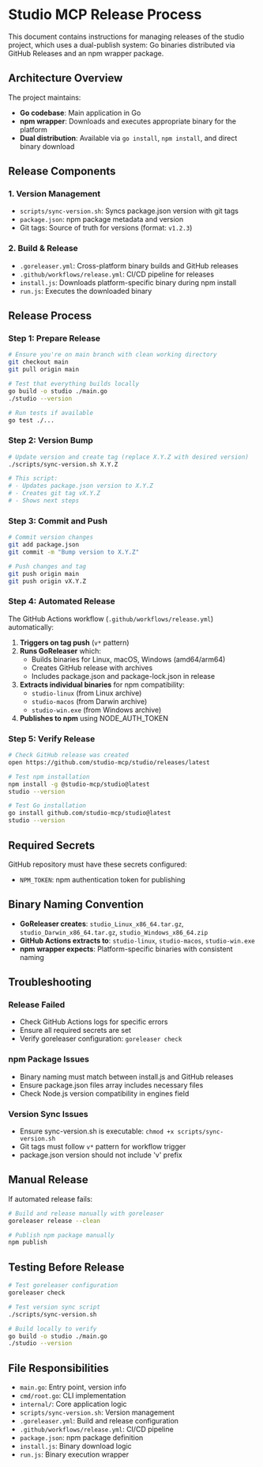 # Studio MCP Release Process

This document contains instructions for managing releases of the studio project, which uses a dual-publish system: Go binaries distributed via GitHub Releases and an npm wrapper package.

## Architecture Overview

The project maintains:
- **Go codebase**: Main application in Go
- **npm wrapper**: Downloads and executes appropriate binary for the platform
- **Dual distribution**: Available via `go install`, `npm install`, and direct binary download

## Release Components

### 1. Version Management
- `scripts/sync-version.sh`: Syncs package.json version with git tags
- `package.json`: npm package metadata and version
- Git tags: Source of truth for versions (format: `v1.2.3`)

### 2. Build & Release
- `.goreleaser.yml`: Cross-platform binary builds and GitHub releases
- `.github/workflows/release.yml`: CI/CD pipeline for releases
- `install.js`: Downloads platform-specific binary during npm install
- `run.js`: Executes the downloaded binary

## Release Process

### Step 1: Prepare Release
```bash
# Ensure you're on main branch with clean working directory
git checkout main
git pull origin main

# Test that everything builds locally
go build -o studio ./main.go
./studio --version

# Run tests if available
go test ./...
```

### Step 2: Version Bump
```bash
# Update version and create tag (replace X.Y.Z with desired version)
./scripts/sync-version.sh X.Y.Z

# This script:
# - Updates package.json version to X.Y.Z
# - Creates git tag vX.Y.Z
# - Shows next steps
```

### Step 3: Commit and Push
```bash
# Commit version changes
git add package.json
git commit -m "Bump version to X.Y.Z"

# Push changes and tag
git push origin main
git push origin vX.Y.Z
```

### Step 4: Automated Release
The GitHub Actions workflow (`.github/workflows/release.yml`) automatically:

1. **Triggers on tag push** (`v*` pattern)
2. **Runs GoReleaser** which:
   - Builds binaries for Linux, macOS, Windows (amd64/arm64)
   - Creates GitHub release with archives
   - Includes package.json and package-lock.json in release
3. **Extracts individual binaries** for npm compatibility:
   - `studio-linux` (from Linux archive)
   - `studio-macos` (from Darwin archive)
   - `studio-win.exe` (from Windows archive)
4. **Publishes to npm** using NODE_AUTH_TOKEN

### Step 5: Verify Release
```bash
# Check GitHub release was created
open https://github.com/studio-mcp/studio/releases/latest

# Test npm installation
npm install -g @studio-mcp/studio@latest
studio --version

# Test Go installation
go install github.com/studio-mcp/studio@latest
studio --version
```

## Required Secrets

GitHub repository must have these secrets configured:
- `NPM_TOKEN`: npm authentication token for publishing

## Binary Naming Convention

- **GoReleaser creates**: `studio_Linux_x86_64.tar.gz`, `studio_Darwin_x86_64.tar.gz`, `studio_Windows_x86_64.zip`
- **GitHub Actions extracts to**: `studio-linux`, `studio-macos`, `studio-win.exe`
- **npm wrapper expects**: Platform-specific binaries with consistent naming

## Troubleshooting

### Release Failed
- Check GitHub Actions logs for specific errors
- Ensure all required secrets are set
- Verify goreleaser configuration: `goreleaser check`

### npm Package Issues
- Binary naming must match between install.js and GitHub releases
- Ensure package.json files array includes necessary files
- Check Node.js version compatibility in engines field

### Version Sync Issues
- Ensure sync-version.sh is executable: `chmod +x scripts/sync-version.sh`
- Git tags must follow `v*` pattern for workflow trigger
- package.json version should not include 'v' prefix

## Manual Release

If automated release fails:

```bash
# Build and release manually with goreleaser
goreleaser release --clean

# Publish npm package manually
npm publish
```

## Testing Before Release

```bash
# Test goreleaser configuration
goreleaser check

# Test version sync script
./scripts/sync-version.sh

# Build locally to verify
go build -o studio ./main.go
./studio --version
```

## File Responsibilities

- `main.go`: Entry point, version info
- `cmd/root.go`: CLI implementation
- `internal/`: Core application logic
- `scripts/sync-version.sh`: Version management
- `.goreleaser.yml`: Build and release configuration
- `.github/workflows/release.yml`: CI/CD pipeline
- `package.json`: npm package definition
- `install.js`: Binary download logic
- `run.js`: Binary execution wrapper
